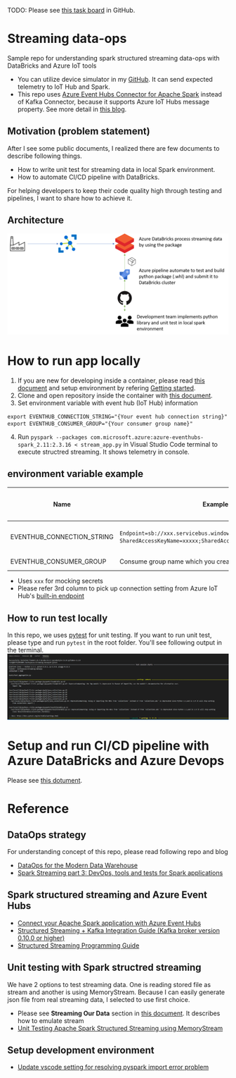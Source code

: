 TODO: 
Please see [this task board](https://github.com/NT-D/streaming-dataops/projects/1) in GitHub.

# Streaming data-ops
Sample repo for understanding spark structured streaming data-ops with DataBricks and Azure IoT tools
- You can utilize device simulator in my [GitHub](https://github.com/NT-D/streaming-dataops-device). It can send expected telemetry to IoT Hub and Spark.
- This repo uses [Azure Event Hubs Connector for Apache Spark](https://github.com/Azure/azure-event-hubs-spark) instead of Kafka Connector, because it supports Azure IoT Hubs message property. See more detail in [this blog](https://medium.com/@masayukiota/comparison-kafka-or-event-hubs-connector-to-consume-streaming-data-from-databricks-in-iot-scenario-5053a3d85f4f).

## Motivation (problem statement)
After I see some public documents, I realized there are few documents to describe following things.
- How to write unit test for streaming data in local Spark environment.
- How to automate CI/CD pipeline with DataBricks.

For helping developers to keep their code quality high through testing and pipelines, I want to share how to achieve it.

## Architecture
![Architecture](./docs/Architecture.png)

# How to run app locally
1. If you are new for developing inside a container, please read [this document](https://code.visualstudio.com/docs/remote/containers) and setup environment by refering [Getting started](https://code.visualstudio.com/docs/remote/containers#_getting-started).
1. Clone and open repository inside the container with [this document](https://code.visualstudio.com/docs/remote/containers#_quick-start-open-a-git-repository-or-github-pr-in-an-isolated-container-volume).
1. Set environment variable with event hub (IoT Hub) information
```shell
export EVENTHUB_CONNECTION_STRING="{Your event hub connection string}"
export EVENTHUB_CONSUMER_GROUP="{Your consumer group name}"
```
4. Run `pyspark --packages com.microsoft.azure:azure-eventhubs-spark_2.11:2.3.16 < stream_app.py` in Visual Studio Code terminal to execute structred streaming. It shows telemetry in console.

## environment variable example
|Name|Example|IoT Hub Build-in endpoints name|
|--|--|--|
|EVENTHUB_CONNECTION_STRING|`Endpoint=sb://xxx.servicebus.windows.net/;  SharedAccessKeyName=xxxxx;SharedAccessKey=xxx;EntityPath=xxxx`|Event Hub-compatible endpoint|
|EVENTHUB_CONSUMER_GROUP|Consume group name which you created. Default is `$Default`|Consumer Groups|

- Uses `xxx` for mocking secrets
- Please refer 3rd column to pick up connection setting from Azure IoT Hub's [built-in endpoint](https://docs.microsoft.com/en-us/azure/iot-hub/iot-hub-devguide-messages-read-builtin)

## How to run test locally
In this repo, we uses [pytest](https://docs.pytest.org/en/stable/) for unit testing. If you want to run unit test, please type and run `pytest` in the root folder. You'll see following output in the terminal.
![pytest](./docs/pytest.PNG)

# Setup and run CI/CD pipeline with Azure DataBricks and Azure Devops
Please see [this dotument](./devops/README.md).

# Reference
## DataOps strategy
For understanding concept of this repo, please read following repo and blog
- [DataOps for the Modern Data Warehouse](https://github.com/Azure-Samples/modern-data-warehouse-dataops)
- [Spark Streaming part 3: DevOps, tools and tests for Spark applications](https://www.adaltas.com/en/2019/06/19/spark-devops-tools-test/)

## Spark structured streaming and Azure Event Hubs
- [Connect your Apache Spark application with Azure Event Hubs](https://docs.microsoft.com/en-us/azure/event-hubs/event-hubs-kafka-spark-tutorial)
- [Structured Streaming + Kafka Integration Guide (Kafka broker version 0.10.0 or higher)](https://spark.apache.org/docs/latest/structured-streaming-kafka-integration.html)
- [Structured Streaming Programming Guide](http://spark.apache.org/docs/latest/structured-streaming-programming-guide.html)


## Unit testing with Spark structred streaming
We have 2 options to test streaming data. One is reading stored file as stream and another is using MemoryStream. Because I can easily generate json file from real streaming data, I selected to use first choice.
- Please see **Streaming Our Data** section in [this document](https://hackersandslackers.com/structured-streaming-in-pyspark/). It describes how to emulate stream
- [Unit Testing Apache Spark Structured Streaming using MemoryStream](https://bartoszgajda.com/2020/04/13/testing-spark-structured-streaming-using-memorystream/)

## Setup development environment
- [Update vscode setting for resolving pyspark import error problem](https://stackoverflow.com/questions/40163106/cannot-find-col-function-in-pyspark)
